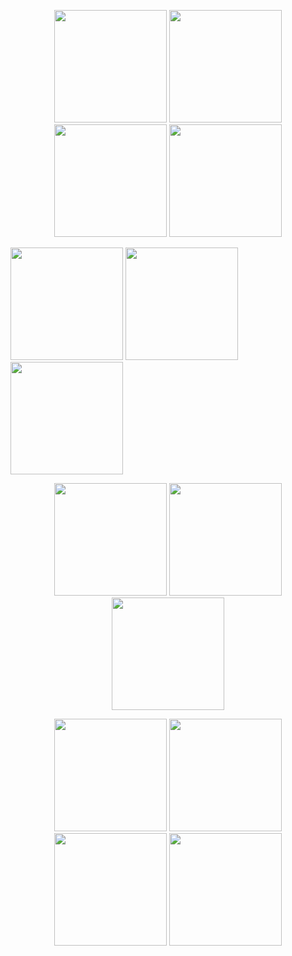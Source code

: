 <p align="center">
  <img src="https://github.com/user-attachments/assets/904e6e17-6d01-46d2-8e7a-f64395cecfe5" width="180" />
  <img src="https://github.com/user-attachments/assets/f3369863-f115-419b-97cf-e1b7881bfebf" width="180" />
  <img src="https://github.com/user-attachments/assets/87f2d064-8941-42f0-ae5c-3fb71a3a25bd" width="180" />
  <img src="https://github.com/user-attachments/assets/1bb12747-db7d-496b-9b9f-535f4599023e" width="180" />
</p>
<p>
  <img src="https://github.com/user-attachments/assets/5b35c510-e662-44f4-b182-4c8b77bf070d" width="180" />
  <img src="https://github.com/user-attachments/assets/9d0feb5b-16d4-434e-8150-2d0f961e1ef7" width="180" />
  <img src="https://github.com/user-attachments/assets/626ba799-f293-4d0a-83e9-7d9da43d52f8" width="180" />
</p>

<p align="center">
  <img src="https://github.com/user-attachments/assets/f244a3b2-032b-46ca-8ab4-09c5e78242de" width="180" />
  <img src="https://github.com/user-attachments/assets/446f455b-61a9-4ce3-8b20-c1d7059c95b2" width="180" />
  <img src="https://github.com/user-attachments/assets/03c0948f-46ec-4191-bd10-2fd641c86733" width="180" />
</p>

<p align="center">
  <img src="https://github.com/user-attachments/assets/f59c9574-ac85-47f4-8cb2-80f40c5cb4a6" width="180" />
  <img src="https://github.com/user-attachments/assets/e5c00431-bf7d-4aeb-884c-d12f2a5244f7" width="180" />
  <img src="https://github.com/user-attachments/assets/72609ad9-079f-4592-8c75-680509d0b1ba" width="180" />
  <img src="https://github.com/user-attachments/assets/ca628caf-4684-4d97-b767-67fab5a08fdc" width="180" />
</p>
